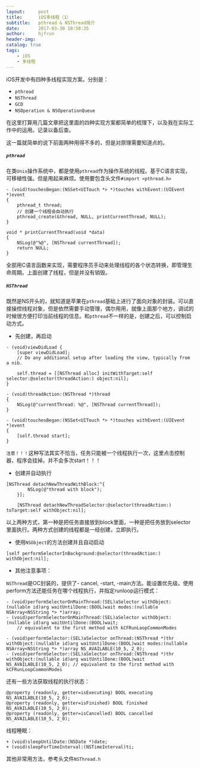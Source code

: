 ```yaml
---
layout:     post
title:      iOS多线程（1）
subtitle:   pthread & NSThread简介
date:       2017-03-30 18:58:35
author:     hjfrun
header-img: 
catalog: true
tags:
    - iOS
    - 多线程
---
```




iOS开发中有四种多线程实现方案。分别是：

* `pthread`
* `NSThread`
* `GCD`
* `NSOperation & NSOperationQueue`

在这里打算用几篇文章把这里面的四种实现方案都简单的梳理下，以及我在实际工作中的运用。记录以备后查。

这一篇就简单的说下前面两种用得不多的，但是对原理需要知道点的。



##### `pthread`

在类`Unix`操作系统中，都是使用`pthread`作为操作系统的线程。基于C语言实现，可移植性强。但是用起来麻烦。使用要包含头文件`#import <pthread.h>`

```objc
- (void)touchesBegan:(NSSet<UITouch *> *)touches withEvent:(UIEvent *)event
{
    pthread_t thread;
  	// 创建一个线程会自动执行
    pthread_create(&thread, NULL, printCurrentThread, NULL);
}

void * printCurrentThread(void *data)
{
    NSLog(@"%@", [NSThread currentThread]);
    return NULL;
}
```

全部用C语言函数来实现，需要程序员手动来处理线程的各个状态转换，即管理生命周期。上面创建了线程，但是并没有销毁。



##### `NSThread`

既然是NS开头的，就知道是苹果在`pthread`基础上进行了面向对象的封装。可以直接操控线程对象，但是依然需要手动管理，偶尔用用，就像上面那个地方，调试的时候很方便打印当前线程的信息。和`pthread`不一样的是，创建之后，可以控制启动方式。

* 先创建，再启动

```objc
- (void)viewDidLoad {
    [super viewDidLoad];
    // Do any additional setup after loading the view, typically from a nib.
    
    self.thread = [[NSThread alloc] initWithTarget:self selector:@selector(threadAction:) object:nil];
}

- (void)threadAction:(NSThread *)thread
{
    NSLog(@"currentThread: %@", [NSThread currentThread]);
}

- (void)touchesBegan:(NSSet<UITouch *> *)touches withEvent:(UIEvent *)event
{
    [self.thread start];
}
```

`注意！！！`这种写法其实不恰当，任务只能被一个线程执行一次，这里点击控制器，程序会挂掉。并不会多次start！！！

* 创建并自动执行

```objc
[NSThread detachNewThreadWithBlock:^{
        NSLog(@"thread with block");
    }];
    
    [NSThread detachNewThreadSelector:@selector(threadAction:) toTarget:self withObject:nil];
```

以上两种方式，第一种是把任务直接放到block里面，一种是把任务放到selector里面执行。两种方式创建的线程都是一经创建，立即执行。



* 使用`NSObject`的方法创建并且自动启动

```objc
[self performSelectorInBackground:@selector(threadAction:) withObject:nil];
```



* 其他注意事项：

`NSThread`是OC封装的，提供了- cancel, -start, -main方法。能设置优先级。使用perform方法还能任务在哪个线程执行，并指定runloop运行模式：

```objc
- (void)performSelectorOnMainThread:(SEL)aSelector withObject:(nullable id)arg waitUntilDone:(BOOL)wait modes:(nullable NSArray<NSString *> *)array;
- (void)performSelectorOnMainThread:(SEL)aSelector withObject:(nullable id)arg waitUntilDone:(BOOL)wait;
	// equivalent to the first method with kCFRunLoopCommonModes

- (void)performSelector:(SEL)aSelector onThread:(NSThread *)thr withObject:(nullable id)arg waitUntilDone:(BOOL)wait modes:(nullable NSArray<NSString *> *)array NS_AVAILABLE(10_5, 2_0);
- (void)performSelector:(SEL)aSelector onThread:(NSThread *)thr withObject:(nullable id)arg waitUntilDone:(BOOL)wait NS_AVAILABLE(10_5, 2_0); // equivalent to the first method with kCFRunLoopCommonModes
```

还有一些方法获取线程的执行状态：

```objc
@property (readonly, getter=isExecuting) BOOL executing NS_AVAILABLE(10_5, 2_0);
@property (readonly, getter=isFinished) BOOL finished NS_AVAILABLE(10_5, 2_0);
@property (readonly, getter=isCancelled) BOOL cancelled NS_AVAILABLE(10_5, 2_0);
```

线程睡眠：

```objc
+ (void)sleepUntilDate:(NSDate *)date;
+ (void)sleepForTimeInterval:(NSTimeInterval)ti;
```

其他非常用方法，参考头文件`NSThread.h`
